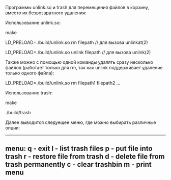 Программы unlink.so и trash для перемещения файлов в корзину, вместо их безвозвратного удаления:

Использование unlink.so:

make

LD_PRELOAD=./build/unlink.so rm filepath        // для вызова unlinkat(2)

LD_PRELOAD=./build/unlink.so unlink filepath    // для вызова unlink(2)

Также можно с помощью одной команды удалять сразу несколько файлов (работает только для rm,
так как unlink поддерживает удаление только одного файла):

LD_PRELOAD=./build/unlink.so rm filepath1 filepath2 ...

Использование trash:

make

./build/trash

Далее выводится следуещее меню, где можно выбирать различные опции:

------------------------------------------------
menu:
q - exit
l - list trash files
p - put file into trash
r - restore file from trash
d - delete file from trash permanently
c - clear trashbin
m - print menu
------------------------------------------------
